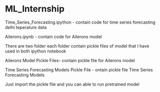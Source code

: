 # ML_Internship

Time_Series_Forecasting.ipython -  contain code for time series forecasting delhi teperature data

Ailerons.ipynb - contain code for Ailerons model

There are two folder each folder contain pickle files of model that I have used in both ipython notebook

Ailerons Model Pickle Files- contain pickle file for Ailerons model

Time Series Forecasting Models Pickle File - ontain pickle file Time Series Forecasting Models

Just import the pickle file and you can able to run pretrained model
